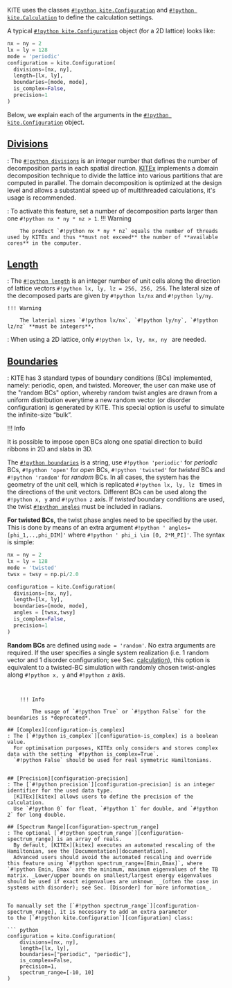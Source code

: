 KITE uses the classes [`#!python kite.Configuration`][configuration] and [`#!python kite.Calculation`][calculation] to define the calculation settings.

A typical [`#!python kite.Configuration`][configuration] object (for a 2D lattice) looks like:

``` python linenums="1"
nx = ny = 2
lx = ly = 128
mode = 'periodic'
configuration = kite.Configuration(
  divisions=[nx, ny],
  length=[lx, ly],
  boundaries=[mode, mode],
  is_complex=False,
  precision=1 
)
```
Below, we explain each of the arguments in the [`#!python kite.Configuration`][configuration] object.

## [Divisions][configuration-divisions]
: The [`#!python divisions`][configuration-divisions] is an integer number that defines the number of decomposition parts in each spatial direction.
  [KITEx][kitex] implements a domain decomposition technique to divide the lattice into various partitions that are computed in parallel.
  The domain decomposition is optimized at the design level and allows a substantial speed up of multithreaded calculations, it's usage is recommended.
  
: To activate this feature, set a number of decomposition parts larger than one `#!python nx * ny * nz > 1`.
    !!! Warning
    
        The product `#!python nx * ny * nz` equals the number of threads used by KITEx and thus **must not exceed** the number of **available cores** in the computer.

## [Length][configuration-length]
: The [`#!python length`][configuration-length] is an integer number of unit cells along the direction of lattice vectors `#!python lx, ly, lz = 256, 256, 256`. 
  The lateral size of the decomposed parts are given by `#!python lx/nx` and `#!python ly/ny`.

    !!! Warning
    
        The laterial sizes `#!python lx/nx`, `#!python ly/ny`, `#!python lz/nz` **must be integers**.
          
: When using a 2D lattice, only `#!python lx, ly, nx, ny ` are needed.

## [Boundaries][configuration-boundaries]
:  KITE has 3 standard types of boundary conditions (BCs) implemented, namely: periodic, open, and twisted. Moreover, the user can make use of the "random BCs" option, whereby random twist angles are drawn from a uniform distribution everytime a new random vector (or disorder configuration) is generated by KITE. This special option is useful to simulate the infinite-size “bulk”. 


!!! Info
    
  It is possible to impose open BCs along one spatial direction to build ribbons in 2D and slabs in 3D. 


The [`#!python boundaries`][configuration-boundaries] is a string, use `#!python 'periodic'` for *periodic* BCs, `#!python 'open'` for *open* BCs, `#!python 'twisted'` for *twisted* BCs and `#!python 'random'` for *random* BCs. In all cases, the system has the geometry of the unit cell, which is replicated `#!python lx, ly, lz ` times in the directions of the unit vectors. Different BCs can be used along the `#!python x, y` and `#!python z` axis. If *twisted* boundary conditions are used, the twist [`#!python angles`][configuration-angles] must be included in radians.

**For twisted BCs,** the twist phase angles need to be specified by the user. This is done by means of an extra argument `#!python ' angles=[phi_1,..,phi_DIM]'` where `#!python ' phi_i \in [0, 2*M_PI]'`. The syntax is simple:

``` python linenums="1"
nx = ny = 2
lx = ly = 128
mode = 'twisted'
twsx = twsy = np.pi/2.0

configuration = kite.Configuration(
  divisions=[nx, ny],
  length=[lx, ly],
  boundaries=[mode, mode],
  angles = [twsx,twsy]
  is_complex=False,
  precision=1 
)
```
**Random BCs** are defined using `mode = 'random'`. No extra arguments are required. If the user specifies a single system realization (i.e. 1 random vector and 1 disorder configuration; see Sec. [calculation]), this option is equivalent to a twisted-BC simulation with randomly chosen twist-angles along `#!python x, y` and `#!python z` axis.

```


    !!! Info
    
        The usage of `#!python True` or `#!python False` for the boundaries is *deprecated*.

## [Complex][configuration-is_complex]
: The [`#!python is_complex`][configuration-is_complex] is a boolean value.
  For optimisation purposes, KITEx only considers and stores complex data with the setting `#!python is_complex=True`.
  `#!python False` should be used for real symmetric Hamiltonians.


## [Precision][configuration-precision]
: The [`#!python precision`][configuration-precision] is an integer identifier for the used data type.
  [KITEx][kitex] allows users to define the precision of the calculation.
  Use `#!python 0` for float, `#!python 1` for double, and `#!python 2` for long double.

## [Spectrum Range][configuration-spectrum_range]
: The optional [`#!python spectrum_range`][configuration-spectrum_range] is an array of reals.
  By default, [KITEx][kitex] executes an automated rescaling of the Hamiltonian, see the [Documentation][documentation].
  Advanced users should avoid the automated rescaling and override this feature using `#!python spectrum_range=[Emin,Emax]`, where `#!python Emin, Emax` are the minimum, maximum eigenvalues of the TB matrix. _Lower/upper bounds on smallest/largest energy eigenvalues should be used if exact eigenvalues are unknown_ _(often the case in systems with disorder); see Sec. [Disorder] for more information_. 


To manually set the [`#!python spectrum_range`][configuration-spectrum_range], it is necessary to add an extra parameter
to the [`#!python kite.Configuration`][configuration] class:

``` python
configuration = kite.Configuration(
    divisions=[nx, ny],
    length=[lx, ly],
    boundaries=["periodic", "periodic"],
    is_complex=False,
    precision=1,
    spectrum_range=[-10, 10]
)
```

[HDF5]: https://www.hdfgroup.org
[pybinding]: https://docs.pybinding.site/en/stable
[lattice]: https://docs.pybinding.site/en/stable/_api/pybinding.Lattice.html
[documentation]: ../documentation/index.md
[tightbinding]: ../documentation/tight_binding.md

[lattice-tutorial]: tb_model.md

[kitepython]: ../api/kite.md
[kitex]: ../api/kitex.md
[kitetools]: ../api/kite-tools.md

[calculation]: index.md
[DOS]: index.md
[conductivity]: index.md
[modifications]: index.md
[Disorder]: disorder.md 
[Examples]: examples/graphene.md

[configuration]: ../api/kite.md#configuration
[configuration-divisions]: ../api/kite.md#configuration-divisions
[configuration-length]: ../api/kite.md#configuration-length
[configuration-boundaries]: ../api/kite.md#configuration-boundaries
[configuration-is_complex]: ../api/kite.md#configuration-is_complex
[configuration-precision]: ../api/kite.md#configuration-precision
[configuration-spectrum_range]: ../api/kite.md#configuration-spectrum_range
[configuration-angles]: ../api/kite.md#configuration-angles
[configuration-custom_local]: ../api/kite.md#configuration-custom_local
[configuration-custom_local_print]: ../api/kite.md#configuration-custom_local_print
[calculation]: ../api/kite.md#calculation
